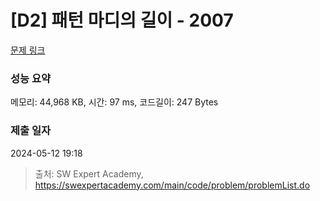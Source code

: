 # [D2] 패턴 마디의 길이 - 2007 

[문제 링크](https://swexpertacademy.com/main/code/problem/problemDetail.do?contestProbId=AV5P1kNKAl8DFAUq) 

### 성능 요약

메모리: 44,968 KB, 시간: 97 ms, 코드길이: 247 Bytes

### 제출 일자

2024-05-12 19:18



> 출처: SW Expert Academy, https://swexpertacademy.com/main/code/problem/problemList.do